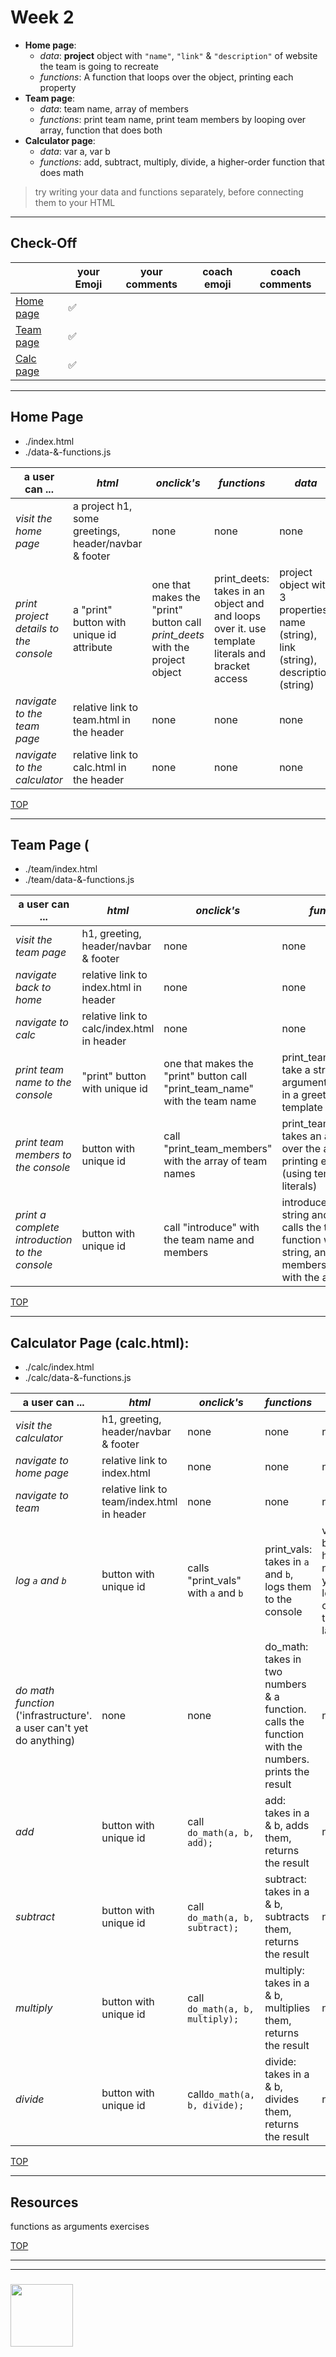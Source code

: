# Week 2

* **Home page**:
    * _data_: **project** object with `"name"`, `"link"` & `"description"` of website the team is going to recreate
    * _functions_: A function that loops over the object, printing each property
* **Team page**: 
    * _data_: team name, array of members
    * _functions_: print team name, print team members by looping over array, function that does both
* **Calculator page**: 
    * _data_: var a, var b
    * _functions_: add, subtract, multiply, divide, a higher-order function that does math

> try writing your data and functions separately, before connecting them to your HTML


---

##  Check-Off


|  | your Emoji | your comments | coach emoji | coach comments |
| --- | --- | --- | --- | --- |
| [Home page](https://prgrmfl.github.io/javascript-1-cross-module/week-2/index.html) | :white_check_mark: | | | |
| [Team page](https://prgrmfl.github.io/javascript-1-cross-module/week-2/team/index.html) | :white_check_mark: | | | |
| [Calc page](https://prgrmfl.github.io/javascript-1-cross-module/week-2/calc/index.html) | :white_check_mark: | | | |


---

## Home Page 

* ./index.html
* ./data-&-functions.js

| __a user can ...__ | _html_ | _onclick's_ | _functions_ | _data_ |
| --- | --- | --- | --- | --- |
| _visit the home page_ | a project h1, some greetings, header/navbar & footer | none | none | none |
| _print project details to the console_ | a "print" button with unique id attribute | one that makes the "print" button call *print\_deets* with the project object | print_deets: takes in an object and and loops over it.  use template literals and bracket access | project object with 3 properties: name (string), link (string), description (string) |
| _navigate to the team page_ | relative link to team.html in the header | none | none | none |
| _navigate to the calculator_ | relative link to calc.html in the header | none | none | none |


[TOP](#week-2)

---

## Team Page (

* ./team/index.html
* ./team/data-&-functions.js

| __a user can ...__ | _html_ | _onclick's_ | _functions_ | _data_ |
| --- | --- | --- | --- | --- |
| _visit the team page_ | h1, greeting, header/navbar & footer | none | none | none |
| _navigate back to home_ | relative link to index.html in header | none | none | none |
| _navigate to calc_ | relative link to calc/index.html in header | none | none | none |
| _print team name to the console_ | "print" button with unique id | one that makes the "print" button call "print_team_name" with the team name  | print_team_name: take a string as an argument and logs it in a greeting (using template literals) | team_name variable, string. |
| _print team members to the console_ | button with unique id | call "print_team_members" with the array of team names | print_team_members: takes an array, loops over the array printing each entry (using template literals) | an array of team member names (strings) |
| _print a complete introduction to the console_ | button with unique id | call "introduce" with the team name and members | introduce: takes a string and an array, calls the team name function with the string, and the team members function with the array | none |

[TOP](#week-2)

---

## Calculator Page (calc.html):

* ./calc/index.html
* ./calc/data-&-functions.js

| __a user can ...__ | _html_ | _onclick's_ | _functions_ | _data_ |
| --- | --- | --- | --- | --- |
| _visit the calculator_ | h1, greeting, header/navbar & footer | none | none | none |
| _navigate to home page_ | relative link to index.html | none | none | none |
| _navigate to team_ | relative link to team/index.html in header | none | none | none |
| _log `a` and `b`_ | button with unique id | calls "print_vals" with ```a``` and ```b``` | print_vals: takes in `a` and `b`, logs them to the console | var a, var b.  both hardcoded numbers, you'll learn to change the values later |
| _do math function_ ('infrastructure'. a user can't yet do anything) | none | none | do_math: takes in two numbers & a function.  calls the function with the numbers. prints the result | none |
| _add_ | button with unique id | call ```do_math(a, b, add);``` | add: takes in a & b, adds them, returns the result | none |
| _subtract_ | button with  unique id | call ```do_math(a, b, subtract);``` | subtract: takes in a & b, subtracts them, returns the result | none |
| _multiply_ | button with  unique id | call ```do_math(a, b, multiply);``` | multiply: takes in a & b, multiplies them, returns the result | none |
| _divide_ | button with  unique id | call```do_math(a, b, divide);``` | divide: takes in a & b, divides them, returns the result | none |


[TOP](#week-2)

---

## Resources

functions as arguments exercises

[TOP](#week-2)

___
___
### <a href="https://hackyourfuture.be" target="_blank"><img src="https://pbs.twimg.com/profile_images/984474625009741824/Bs_qKx6-_400x400.jpg" width="100" height="100"></img></a>
